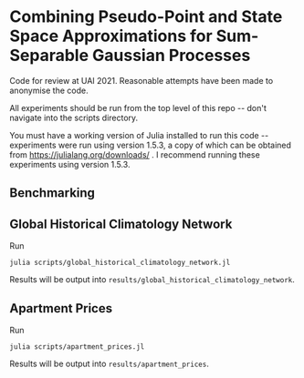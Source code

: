 # Combining Pseudo-Point and State Space Approximations for Sum-Separable Gaussian Processes

Code for review at UAI 2021. Reasonable attempts have been made to anonymise the code.

All experiments should be run from the top level of this repo -- don't navigate into the scripts directory.

You must have a working version of Julia installed to run this code -- experiments were run using version 1.5.3, a copy of which can be obtained from https://julialang.org/downloads/ .
I recommend running these experiments using version 1.5.3.

## Benchmarking


## Global Historical Climatology Network

Run
```
julia scripts/global_historical_climatology_network.jl
```
Results will be output into `results/global_historical_climatology_network`.

## Apartment Prices

Run
```
julia scripts/apartment_prices.jl
```
Results will be output into `results/apartment_prices`.
